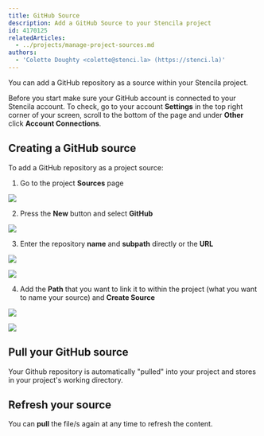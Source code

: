 ```yaml
---
title: GitHub Source
description: Add a GitHub Source to your Stencila project
id: 4170125
relatedArticles:
  - ../projects/manage-project-sources.md
authors:
  - 'Colette Doughty <colette@stenci.la> (https://stenci.la)'
---
```


You can add a GitHub repository as a source within your Stencila project.

Before you start make sure your GitHub account is connected to your Stencila account. To check, go to your account **Settings** in the top right corner of your screen, scroll to the bottom of the page and under **Other** click **Account Connections**.

## Creating a GitHub source

To add a GitHub repository as a project source:

1. Go to the project **Sources** page

![](http://stencila.github.io/hub/manager/snaps/project-sources-menu-item.png)

2. Press the **New** button and select **GitHub**

![](http://stencila.github.io/hub/manager/snaps/project-sources-new-button.png)

3. Enter the repository **name** and **subpath** directly or the **URL**

![](http://stencila.github.io/hub/manager/snaps/project-sources-new-github-url.png)

![](http://stencila.github.io/hub/manager/snaps/project-sources-new-github-repo.png)

4. Add the **Path** that you want to link it to within the project (what you want to name your source) and **Create Source**

![](http://stencila.github.io/hub/manager/snaps/project-sources-new-path-field.png)

![](http://stencila.github.io/hub/manager/snaps/project-sources-new-create-button.png)

## Pull your GitHub source

Your Github repository is automatically "pulled" into your project and stores in your project's working directory.

## Refresh your source

You can **pull** the file/s again at any time to refresh the content.

